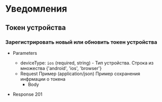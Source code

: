 # Уведомления

## Токен устройства

### Зарегистрировать новый или обновить токен устройства

+ Parameters
  + deviceType: `ios` (required, string) - Тип устройства. Строка из множества {'android', 'ios', 'browser'}
  + Request Пример (application/json)
  Пример сохранения инфрмации о токена
    + Body
        <!-- include(body/notification/put_token.json) -->

+ Response 201
